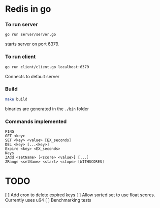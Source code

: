 # Redis in go

### To run server
``` sh
go run server/server.go
``` 
starts server on port 6379.

### To run client
``` sh
go run client/client.go localhost:6379
```
Connects to default server

### Build 
``` sh
make build
```
binaries are generated in the `./bin` folder

### Commands implemented
```
PING
GET <key>
SET <key> <value> [EX_seconds]
DEL <key> [...<key>]
Expire <key> <EX_seconds>
Keys
ZAdd <setName> [<score> <value>] [...]
ZRange <setName> <start> <stope> [WITHSCORES]
```

# TODO
[ ] Add cron to delete expired keys
[ ] Allow sorted set to use float scores. Currently uses u64 
[ ] Benchmarking tests
